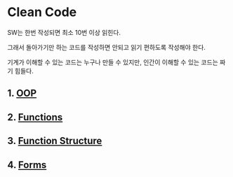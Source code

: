 # Clean Code

SW는 한번 작성되면 최소 10번 이상 읽힌다.

그래서 돌아가기만 하는 코드를 작성하면 안되고 읽기 편하도록 작성해야 한다.

기계가 이해할 수 있는 코드는 누구나 만들 수 있지만, 인간이 이해할 수 있는 코드는 짜기 힘들다.


## 1. [OOP](./OOP.md)

## 2. [Functions](./Functions.md)

## 3. [Function Structure](./Function-Structure.md)

## 4. [Forms](./Forms.md)

   